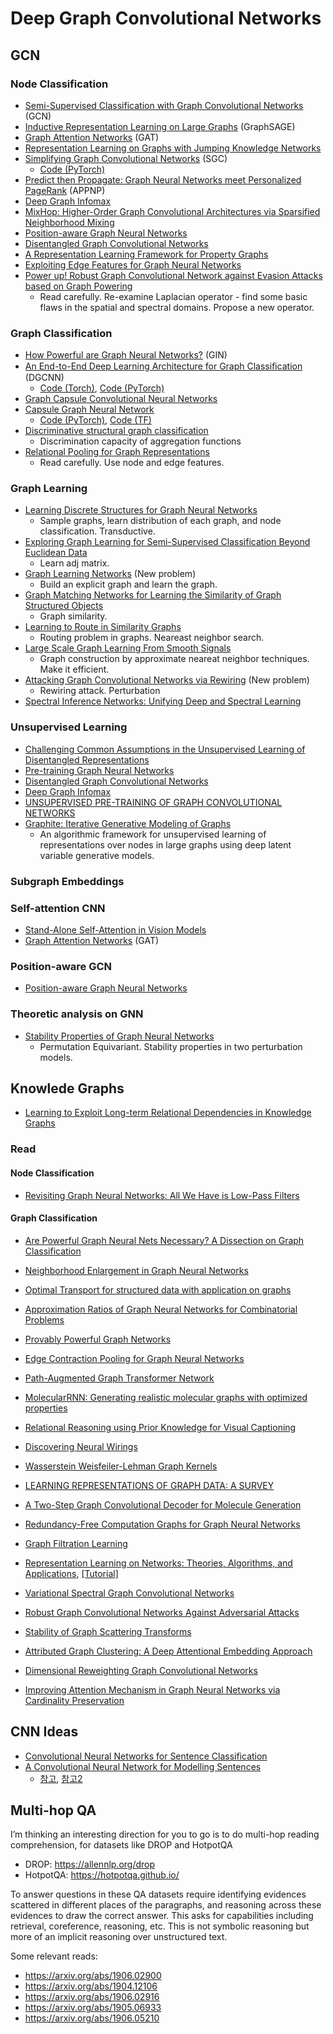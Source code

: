 # Deep Graph Convolutional Networks

## GCN
### Node Classification
- [Semi-Supervised Classification with Graph Convolutional Networks](https://arxiv.org/abs/1609.02907) (GCN)
- [Inductive Representation Learning on Large Graphs](https://arxiv.org/abs/1706.02216) (GraphSAGE)
- [Graph Attention Networks](https://arxiv.org/abs/1710.10903) (GAT)
- [Representation Learning on Graphs with Jumping Knowledge Networks](https://arxiv.org/abs/1806.03536)
- [Simplifying Graph Convolutional Networks](https://arxiv.org/abs/1902.07153) (SGC)
	- [Code (PyTorch)](https://github.com/Tiiiger/SGC)
- [Predict then Propagate: Graph Neural Networks meet Personalized PageRank](https://openreview.net/forum?id=H1gL-2A9Ym) (APPNP)
- [Deep Graph Infomax](https://arxiv.org/pdf/1809.10341.pdf)
- [MixHop: Higher-Order Graph Convolutional Architectures via Sparsified Neighborhood Mixing](https://arxiv.org/abs/1905.00067)
- [Position-aware Graph Neural Networks](http://proceedings.mlr.press/v97/you19b.html)
- [Disentangled Graph Convolutional Networks](http://proceedings.mlr.press/v97/ma19a/ma19a.pdf)
- [A Representation Learning Framework for Property Graphs](https://yaobaiwei.github.io/papers/PGE_KDD19.pdf)
- [Exploiting Edge Features for Graph Neural Networks](http://openaccess.thecvf.com/content_CVPR_2019/papers/Gong_Exploiting_Edge_Features_for_Graph_Neural_Networks_CVPR_2019_paper.pdf)
- [Power up! Robust Graph Convolutional Network against Evasion Attacks based on Graph Powering](https://arxiv.org/pdf/1905.10029.pdf)
	- Read carefully. Re-examine Laplacian operator - find some basic flaws in the spatial and spectral domains. Propose a new operator.

### Graph Classification
- [How Powerful are Graph Neural Networks?](https://arxiv.org/abs/1810.00826) (GIN)
- [An End-to-End Deep Learning Architecture for Graph Classiﬁcation](https://www.cse.wustl.edu/~muhan/papers/AAAI_2018_DGCNN.pdf) (DGCNN)
	- [Code (Torch)](https://github.com/muhanzhang/DGCNN), [Code (PyTorch)](https://github.com/muhanzhang/pytorch_DGCNN)
- [Graph Capsule Convolutional Neural Networks](https://arxiv.org/abs/1805.08090)
- [Capsule Graph Neural Network](https://openreview.net/forum?id=Byl8BnRcYm)
	- [Code (PyTorch)](https://github.com/benedekrozemberczki/CapsGNN), [Code (TF)](https://github.com/XinyiZ001/CapsGNN)
- [Discriminative structural graph classification](https://arxiv.org/pdf/1905.13422.pdf)
	- Discrimination capacity of aggregation functions
- [Relational Pooling for Graph Representations](https://arxiv.org/abs/1903.02541)
	- Read carefully. Use node and edge features.

### Graph Learning
- [Learning Discrete Structures for Graph Neural Networks](https://arxiv.org/abs/1903.11960) 
	- Sample graphs, learn distribution of each graph, and node classification. Transductive.
- [Exploring Graph Learning for Semi-Supervised Classification Beyond Euclidean Data](https://arxiv.org/abs/1904.10146) 
	- Learn adj matrix.
- [Graph Learning Networks](https://graphreason.github.io/papers/7.pdf) (New problem)
	- Build an explicit graph and learn the graph.
- [Graph Matching Networks for Learning the Similarity of Graph Structured Objects](https://arxiv.org/abs/1904.12787)
	- Graph similarity.
- [Learning to Route in Similarity Graphs](http://proceedings.mlr.press/v97/baranchuk19a/baranchuk19a.pdf)
	- Routing problem in graphs. Neareast neighbor search.
- [Large Scale Graph Learning From Smooth Signals](https://openreview.net/forum?id=ryGkSo0qYm)
	- Graph construction by approximate neareat neighbor techniques. Make it efficient.
- [Attacking Graph Convolutional Networks via Rewiring](https://arxiv.org/pdf/1906.03750.pdf) (New problem)
	- Rewiring attack. Perturbation
- [Spectral Inference Networks: Unifying Deep and Spectral Learning](https://arxiv.org/abs/1806.02215)

### Unsupervised Learning
- [Challenging Common Assumptions in the Unsupervised Learning of Disentangled Representations](https://arxiv.org/pdf/1811.12359.pdf)
- [Pre-training Graph Neural Networks](https://arxiv.org/pdf/1905.12265.pdf)
- [Disentangled Graph Convolutional Networks](http://proceedings.mlr.press/v97/ma19a/ma19a.pdf)
- [Deep Graph Infomax](https://arxiv.org/pdf/1809.10341.pdf)
- [UNSUPERVISED PRE-TRAINING OF GRAPH CONVOLUTIONAL NETWORKS](https://acbull.github.io/pdf/iclr19-pretrain.pdf)
- [Graphite: Iterative Generative Modeling of Graphs](https://arxiv.org/abs/1803.10459)
	- An algorithmic framework for unsupervised learning of representations over nodes in large graphs using deep latent variable generative models.

### Subgraph Embeddings

### Self-attention CNN
- [Stand-Alone Self-Attention in Vision Models](https://arxiv.org/pdf/1906.05909.pdf)
- [Graph Attention Networks](https://arxiv.org/abs/1710.10903) (GAT)

### Position-aware GCN
- [Position-aware Graph Neural Networks](http://proceedings.mlr.press/v97/you19b.html)

### Theoretic analysis on GNN
- [Stability Properties of Graph Neural Networks](https://arxiv.org/pdf/1905.04497.pdf)
	- Permutation Equivariant. Stability properties in two perturbation models.

## Knowlede Graphs
- [Learning to Exploit Long-term Relational Dependencies in Knowledge Graphs](https://arxiv.org/pdf/1905.04914.pdf)

### Read
#### Node Classification
- [Revisiting Graph Neural Networks: All We Have is Low-Pass Filters](https://arxiv.org/pdf/1905.09550.pdf)

#### Graph Classification
- [Are Powerful Graph Neural Nets Necessary? A Dissection on Graph Classification](https://arxiv.org/pdf/1905.04579.pdf)
- [Neighborhood Enlargement in Graph Neural Networks](https://arxiv.org/pdf/1905.08509.pdf)

- [Optimal Transport for structured data with application on graphs](http://proceedings.mlr.press/v97/titouan19a/titouan19a.pdf)
- [Approximation Ratios of Graph Neural Networks for Combinatorial Problems](https://arxiv.org/pdf/1905.10261.pdf)
- [Provably Powerful Graph Networks](https://arxiv.org/pdf/1905.11136.pdf)
- [Edge Contraction Pooling for Graph Neural Networks](https://arxiv.org/pdf/1905.10990.pdf)
- [Path-Augmented Graph Transformer Network](https://arxiv.org/pdf/1905.12712.pdf)
- [MolecularRNN: Generating realistic molecular graphs with optimized properties](https://arxiv.org/pdf/1905.13372.pdf)
- [Relational Reasoning using Prior Knowledge for Visual Captioning](https://arxiv.org/pdf/1906.01290.pdf)
- [Discovering Neural Wirings](https://arxiv.org/pdf/1906.00586.pdf)
- [Wasserstein Weisfeiler-Lehman Graph Kernels](https://arxiv.org/pdf/1906.01277.pdf)
- [LEARNING REPRESENTATIONS OF GRAPH DATA: A SURVEY](https://arxiv.org/pdf/1906.02989.pdf)
- [A Two-Step Graph Convolutional Decoder for Molecule Generation](https://arxiv.org/pdf/1906.03412.pdf)
- [Redundancy-Free Computation Graphs for Graph Neural Networks](https://arxiv.org/pdf/1906.03707.pdf)
- [Graph Filtration Learning](https://arxiv.org/pdf/1905.10996.pdf)
- [Representation Learning on Networks: Theories, Algorithms, and Applications](https://dl.acm.org/citation.cfm?id=3320095), [[Tutorial]](http://snap.stanford.edu/proj/embeddings-www/)
- [Variational Spectral Graph Convolutional Networks](https://arxiv.org/pdf/1906.01852.pdf)
- [Robust Graph Convolutional Networks Against Adversarial Attacks](http://pengcui.thumedialab.com/papers/RGCN.pdf)
- [Stability of Graph Scattering Transforms](https://arxiv.org/pdf/1906.04784.pdf)
- [Attributed Graph Clustering: A Deep Attentional Embedding Approach](https://arxiv.org/pdf/1906.06532.pdf)
- [Dimensional Reweighting Graph Convolutional Networks](https://arxiv.org/pdf/1907.02237.pdf)
- [Improving Attention Mechanism in Graph Neural Networks via Cardinality Preservation](https://arxiv.org/pdf/1907.02204.pdf)

## CNN Ideas
- [Convolutional Neural Networks for Sentence Classification](https://arxiv.org/pdf/1408.5882.pdf)
- [A Convolutional Neural Network for Modelling Sentences](https://www.aclweb.org/anthology/P14-1062)
	- [참고](https://ratsgo.github.io/deep%20learning/2017/10/09/CNNs/), [참고2](https://ratsgo.github.io/natural%20language%20processing/2017/08/16/deepNLP/)

## Multi-hop QA
I’m thinking an interesting direction for you to go is to do multi-hop reading comprehension, for datasets like DROP and HotpotQA
- DROP: https://allennlp.org/drop
- HotpotQA: https://hotpotqa.github.io/

To answer questions in these QA datasets require identifying evidences scattered in different places of the paragraphs, and reasoning across these evidences to draw the correct answer. This asks for capabilities including retrieval, coreference, reasoning, etc. This is not symbolic reasoning but more of an implicit reasoning over unstructured text.

Some relevant reads:
- https://arxiv.org/abs/1906.02900
- https://arxiv.org/abs/1904.12106
- https://arxiv.org/abs/1906.02916
- https://arxiv.org/abs/1905.06933
- https://arxiv.org/abs/1906.05210 

